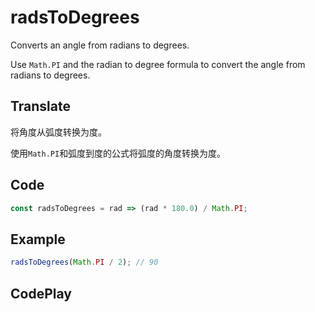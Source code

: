 # radsToDegrees

Converts an angle from radians to degrees.

Use `Math.PI` and the radian to degree formula to convert the angle from radians to degrees.

## Translate

将角度从弧度转换为度。

使用`Math.PI`和弧度到度的公式将弧度的角度转换为度。

## Code

```js
const radsToDegrees = rad => (rad * 180.0) / Math.PI;
```

## Example

```js
radsToDegrees(Math.PI / 2); // 90
```

## CodePlay

<template>
  <code-play codeplay-id="" />
</template>

